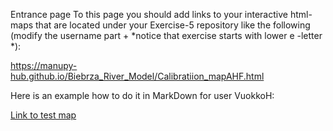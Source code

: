 Entrance page
To this page you should add links to your interactive html-maps that are located under your Exercise-5 repository like the following (modify the username part + *notice that exercise starts with lower e -letter *):

https://manupy-hub.github.io/Biebrza_River_Model/Calibratiion_mapAHF.html

Here is an example how to do it in MarkDown for user VuokkoH:

[Link to test map](https://manupy-hub.github.io/Biebrza_River_Model/Calibratiion_mapAHF.html)
